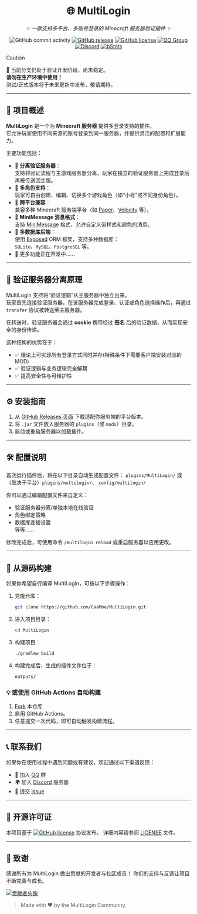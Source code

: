 <div align="center">

# 🌐 MultiLogin

_✨ 一款支持多平台、多账号登录的 Minecraft 服务器验证插件 ✨_

![GitHub commit activity](https://img.shields.io/github/commit-activity/t/CaaMoe/MultiLogin?style=flat-square)
[![GitHub release](https://img.shields.io/github/release/CaaMoe/MultiLogin.svg?style=flat-square)](https://github.com/CaaMoe/MultiLogin/releases/)
[![GitHub license](https://img.shields.io/github/license/CaaMoe/MultiLogin?style=flat-square)](https://github.com/CaaMoe/MultiLogin/blob/master/LICENSE)
[![QQ Group](https://img.shields.io/badge/QQ%20group-832210691-yellow?style=flat-square)](https://jq.qq.com/?_wv=1027&k=WrOTGIC7)
[![Discord](https://img.shields.io/discord/1225725211727499347.svg?logo=discord&style=flat-square)](https://discord.gg/9vh4kZRFCj)
[![bStats](https://img.shields.io/bstats/servers/21890?color=brightgreen&label=bStats&style=flat-square)](https://bstats.org/plugin/velocity/MultiLogin/21890)

</div>

> [!CAUTION]
> 🚧 当前分支仍处于验证开发阶段，尚未稳定。  
> **请勿在生产环境中使用！**  
> 测试/正式版本将于未来更新中发布，敬请期待。

---

## 📖 项目概述

**MultiLogin** 是一个为 **Minecraft 服务器** 提供多登录支持的插件。  
它允许玩家使用不同来源的账号登录到同一服务器，并提供灵活的配置和扩展能力。

主要功能包括：

- 🔐 **分离验证服务器**：  
  支持将验证流程与主游戏服务器分离，玩家在独立的验证服务器上完成登录后再被传送回主服。
- 👥 **多角色支持**：  
  玩家可自由创建、编辑、切换多个游戏角色（如“小号”或不同身份角色）。
- 🧩 **跨平台兼容**：  
  兼容多种 Minecraft
  服务端平台（如 [Paper](https://papermc.io/software/paper)、[Velocity](https://papermc.io/software/velocity) 等）。
- 📝 **MiniMessage 消息格式**：  
  支持 [MiniMessage](https://docs.papermc.io/adventure/minimessage) 格式，允许自定义带样式和颜色的消息。
- 💾 **多数据库后端**：  
  使用 [Exposed](https://github.com/JetBrains/Exposed) ORM 框架，支持多种数据库：  
  `SQLite`、`MySQL`、`PostgreSQL` 等。
- 🧠 更多功能正在开发中……

---

## 🧭 验证服务器分离原理

MultiLogin 支持将“验证逻辑”从主服务器中独立出来。  
玩家首先连接验证服务器，在该服务器完成登录、认证或角色选择操作后，再通过 `transfer` 协议被转送至主服务器。

在转送时，验证服务器会通过 **cookie** 携带经过 **签名** 后的验证数据，从而实现安全的身份传递。

这种结构的优势在于：

- ✅ 理论上可实现所有登录方式同时并存(特殊条件下需要客户端安装对应的MOD)
- ✅ 验证逻辑与业务逻辑完全解耦
- ✅ 提高安全性与可维护性

---

## ⚙️ 安装指南

1. 从 [GitHub Releases 页面](https://github.com/CaaMoe/MultiLogin/releases) 下载适配你服务端的平台版本。
2. 将 `.jar` 文件放入服务器的 `plugins`（或 `mods`）目录。
3. 启动或重启服务器以加载插件。

---

## 🛠️ 配置说明

首次运行插件后，将在以下目录自动生成配置文件： `plugins/MultiLogin/` 或（取决于平台）`plugins/multilogin/`、
`config/multilogin/`

你可以通过编辑配置文件来自定义：

- 验证服务器分离/单独本地在线验证
- 角色绑定策略
- 数据库连接设置  
  等等……

修改完成后，可使用命令 `/multilogin reload` 或重启服务器以应用更改。

---

## 🧩 从源码构建

如果你希望自行编译 MultiLogin，可按以下步骤操作：

1. 克隆仓库：
   ```bash
   git clone https://github.com/CaaMoe/MultiLogin.git
   ```

2. 进入项目目录：
    ```bash
   cd MultiLogin
    ```

3. 构建项目：
    ```bash
    ./gradlew build
   ```
4. 构建完成后，生成的插件文件位于：
   ```
   outputs/
   ```

### 💡 或使用 GitHub Actions 自动构建

1. [Fork](https://github.com/CaaMoe/MultiLogin/fork) 本仓库
2. 启用 GitHub Actions。
3. 任意提交一次代码，即可自动触发构建流程。

---

## 📞 联系我们

如果你在使用过程中遇到问题或有建议，欢迎通过以下渠道反馈：

- 💬 加入 [QQ](https://jq.qq.com/?_wv=1027&k=WrOTGIC7) 群
- 🌍 加入 [Discord](https://discord.gg/9vh4kZRFCj) 服务器
- 🐛 提交 [Issue](https://github.com/CaaMoe/MultiLogin/issues/new)

---

## 📜 开源许可证

本项目基于 [![GitHub license](https://img.shields.io/github/license/CaaMoe/MultiLogin?style=flat-square)](https://github.com/CaaMoe/MultiLogin/blob/master/LICENSE)
协议发布。
详细内容请参阅 [LICENSE](https://github.com/CaaMoe/MultiLogin/blob/master/LICENSE) 文件。

---

## 💖 致谢

感谢所有为 MultiLogin 做出贡献的开发者与社区成员！
你们的支持与反馈让项目不断完善与成长。

<a href="https://github.com/CaaMoe/MultiLogin/graphs/contributors"> <img src="https://contrib.rocks/image?repo=CaaMoe/MultiLogin" alt="贡献者头像"/> </a>

> Made with ❤️ by the MultiLogin Community.